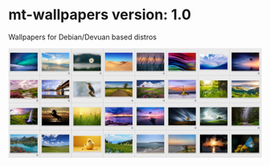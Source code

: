 # mt-wallpapers version: 1.0
Wallpapers for Debian/Devuan based distros 

![screenshot](mt-wallpapers.jpg "screenshot")
